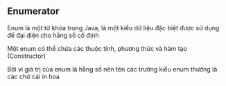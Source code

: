 ## Enumerator

Enum là một từ khóa trong Java, là một kiểu dữ liệu đặc biệt được sử dụng để đại diện cho hằng số cố định

Một enum có thể chứa các thuộc tính, phương thức và hàm tạo (Constructor)

Bởi vì giá trị của enum là hằng số nên tên các trường kiểu enum thường là các chữ cái in hoa
